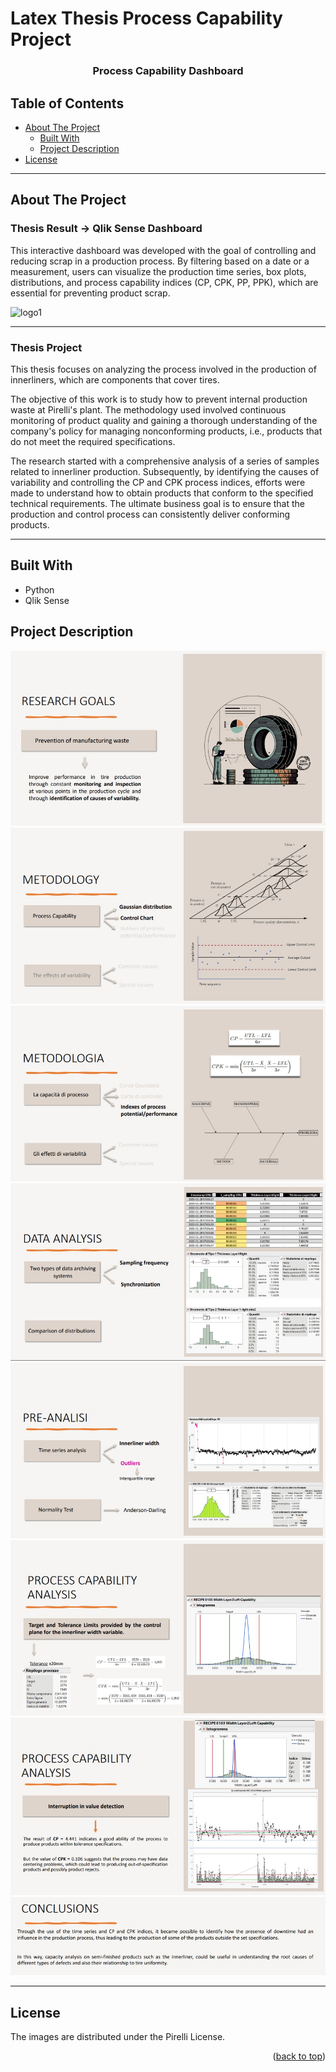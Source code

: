 # Latex Thesis Process Capability Project

<p align="center">
  <h3 align="center">Process Capability Dashboard</h3>
</p>

## Table of Contents

- [About The Project](#about-the-project)
  - [Built With](#built-with)
  - [Project Description](#project-description)
- [License](#license)

---

## About The Project

### Thesis Result -> Qlik Sense Dashboard
This interactive dashboard was developed with the goal of controlling and reducing scrap in a production process. By filtering based on a date or a measurement, users can visualize the production time series, box plots, distributions, and process capability indices (CP, CPK, PP, PPK), which are essential for preventing product scrap.

![logo1](https://github.com/mard4/capability/assets/119207738/fb01e2df-185b-408a-802a-8f93802996f7)

---

### Thesis Project
This thesis focuses on analyzing the process involved in the production of innerliners, which are components that cover tires. 

The objective of this work is to study how to prevent internal production waste at Pirelli's plant. 
The methodology used involved continuous monitoring of product quality and gaining a thorough understanding of the company's policy for managing nonconforming products, i.e., products that do not meet the required specifications. 

The research started with a comprehensive analysis of a series of samples related to innerliner production. Subsequently, by identifying the causes of variability and controlling the CP and CPK process indices, efforts were made to understand how to obtain products that conform to the specified technical requirements. The ultimate business goal is to ensure that the production and control process can consistently deliver conforming products.

---

## Built With

* Python
* Qlik Sense

## Project Description

![1](https://github.com/mard4/capability/blob/main/img/1.jpg)
![2](https://github.com/mard4/capability/blob/main/img/2.jpg)
![3](https://github.com/mard4/capability/blob/main/img/3.jpg)
![4](https://github.com/mard4/capability/blob/main/img/4.jpg)
![5](https://github.com/mard4/capability/blob/main/img/5.jpg)
![6](https://github.com/mard4/capability/blob/main/img/6.jpg)
![7](https://github.com/mard4/capability/blob/main/img/7.jpg)
![8](https://github.com/mard4/capability/blob/main/img/8.jpg)

---

## License

The images are distributed under the Pirelli License.

<p align="right">(<a href="#readme-top">back to top</a>)</p>
